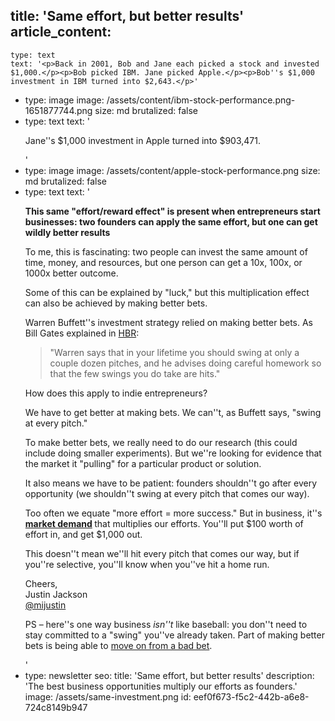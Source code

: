 title: 'Same effort, but better results'
article_content:
  -
    type: text
    text: '<p>Back in 2001, Bob and Jane each picked a stock and invested $1,000.</p><p>Bob picked IBM. Jane picked Apple.</p><p>Bob''s $1,000 investment in IBM turned into $2,643.</p>'
  -
    type: image
    image: /assets/content/ibm-stock-performance.png-1651877744.png
    size: md
    brutalized: false
  -
    type: text
    text: '<p>Jane''s $1,000 investment in Apple turned into $903,471.</p>'
  -
    type: image
    image: /assets/content/apple-stock-performance.png
    size: md
    brutalized: false
  -
    type: text
    text: '<p><strong>This same "effort/reward effect" is present when entrepreneurs start businesses: two founders can apply the same effort, but one can get wildly better results</strong></p><p>To me, this is fascinating: two people can invest the same amount of time, money, and resources, but one person can get a 10x, 100x, or 1000x better outcome.</p><p>Some of this can be explained by "luck," but this multiplication effect can also be achieved by making better bets.</p><p>Warren Buffett''s investment strategy relied on making better bets. As Bill Gates explained in <a href="https://hbr.org/1996/01/what-i-learned-from-warren-buffett">HBR</a>:</p><blockquote><p>"Warren says that in your lifetime you should swing at only a couple dozen pitches, and he advises doing careful homework so that the few swings you do take are hits."</p></blockquote><p>How does this apply to indie entrepreneurs?</p><p>We have to get better at making bets. We can''t, as Buffett says, "swing at every pitch."</p><p>To make better bets, we really need to do our research (this could include doing smaller experiments). But we''re looking for evidence that the market it "pulling" for a particular product or solution.</p><p>It also means we have to be patient: founders shouldn''t go after every opportunity (we shouldn''t swing at every pitch that comes our way).</p><p>Too often we equate "more effort = more success." But in business, it''s <strong><a href="https://justinjackson.ca/misconceptions">market demand</a> </strong>that multiplies our efforts. You''ll put $100 worth of effort in, and get $1,000 out.</p><p>This doesn''t mean we''ll hit every pitch that comes our way, but if you''re selective, you''ll know when you''ve hit a home run.</p><p>Cheers,<br>Justin Jackson<br><a href="https://twitter.com/mijustin">@mijustin</a></p><p>PS – here''s one way business <em>isn''t</em> like baseball: you don''t need to stay committed to a "swing" you''ve already taken. Part of making better bets is being able to <a href="https://justinjackson.ca/moving-on">move on from a bad bet</a>.</p>'
  -
    type: newsletter
seo:
  title: 'Same effort, but better results'
  description: 'The best business opportunities multiply our efforts as founders.'
  image: /assets/same-investment.png
id: eef0f673-f5c2-442b-a6e8-724c8149b947
